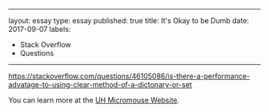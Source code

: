 
---
layout: essay
type: essay
published: true
title: It's Okay to be Dumb
date: 2017-09-07
labels:
  - Stack Overflow
  - Questions
---
https://stackoverflow.com/questions/46105086/is-there-a-performance-advatage-to-using-clear-method-of-a-dictonary-or-set

You can learn more at the [UH Micromouse Website](http://www-ee.eng.hawaii.edu/~mmouse/about.html).
